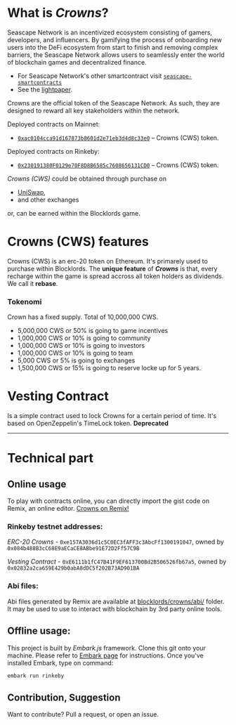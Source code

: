 # What is *Crowns*?
Seascape Network is an incentivized ecosystem consisting of gamers, developers, and influencers. By gamifying the process of onboarding new users into the DeFi ecosystem from start to finish and removing complex barriers, the Seascape Network allows users to seamlessly enter the world of blockchain games and decentralized finance. 

* For Seascape Network's other smartcontract visit [`seascape-smartcontracts`](https://github.com/blocklords/seascape-smartcontracts)
* See the [lightpaper](http://oss.seascape.network/Seascape_lightpaper.pdf).

Crowns are the official token of the Seascape Network. As such, they are designed to reward all key stakeholders within the network.


Deployed contracts on Mainnet:
- [`0xac0104cca91d167873b8601d2e71eb3d4d8c33e0`](https://etherscan.io/token/0xac0104cca91d167873b8601d2e71eb3d4d8c33e0) &ndash; Crowns (CWS) token.

Deployed contracts on Rinkeby:
- [`0x230191380F0129e70F8D8B6585c7608656131CD0`](https://rinkeby.etherscan.io/token/0x230191380F0129e70F8D8B6585c7608656131CD0) &ndash; Crowns (CWS) token.

*Crowns (CWS)* could be obtained through purchase on
- [UniSwap](https://uniswap.org), 
- and other exchanges 

or, can be earned within the Blocklords game.

# Crowns (CWS) features

Crowns (CWS) is an erc-20 token on Ethereum. It's primarely used to purchase within Blocklords. The **unique feature** of ***Crowns*** is that, every recharge within the game is spread accross all token holders as dividends. We call it **rebase**.

### Tokenomi
Crown has a fixed supply. Total of 10,000,000 CWS.
* 5,000,000 CWS or 50% is going to game incentives
* 1,000,000 CWS or 10% is going to community
* 1,000,000 CWS or 10% is going to investors
* 1,000,000 CWS or 10% is going to team
* 5,000 CWS or 5% is going to exchanges
* 1,500,000 CWS or 15% is going to reserve locke up for 5 years.

# Vesting Contract
Is a simple contract used to lock Crowns for a certain period of time. It's based on OpenZeppelin's TimeLock token.
**Deprecated**

---

# Technical part
## Online usage
To play with contracts online, you can directly import the gist code on Remix, an online editor.
[Crowns on Remix!](https://remix.ethereum.org/#version=soljson-v0.6.7+commit.b8d736ae.js&optimize=false&gist=4f896fa3b55d8dcedb64ef67dc1349b5)

### Rinkeby testnet addresses:
*ERC-20 Crowns* - `0xe157A3036d1c5C0EC3fAFF3c3AbcFf1300191047`, owned by `0x084b488B3cC68E9aECaCE8ABbe91E72D2Ff57C9B`

*Vesting Contract* - `0xE6111b1fC47B41F9EF613700Bd2B506526fb67a5`, owned by `0x02832a2ca659E429b0abA8dDC5f202B73AD901BA`

### Abi files:
Abi files generated by Remix are available at [blocklords/crowns/abi/](https://github.com/blocklords/crowns/tree/master/abi) folder.
It may be used to use to interact with blockchain by 3rd party online tools.

## Offline usage:
This project is built by *Embark.js* framework. Clone this git onto your machine. Please refer to [Embark page](https://github.com/embarklabs/embark) for instructions.
Once you've installed Embark, type on command:
```sh
embark run rinkeby
```

## Contribution, Suggestion

Want to contribute? Pull a request, or open an issue.
